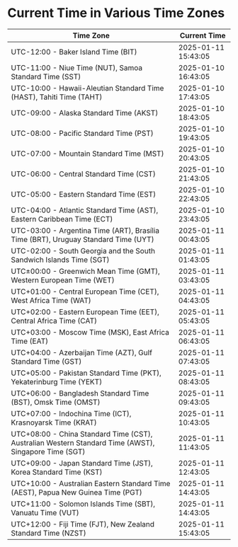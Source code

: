 # Current Time in Various Time Zones

| Time Zone | Current Time |
|-----------|--------------|
| UTC-12:00 - Baker Island Time (BIT) | 2025-01-11 15:43:05 |
| UTC-11:00 - Niue Time (NUT), Samoa Standard Time (SST) | 2025-01-10 16:43:05 |
| UTC-10:00 - Hawaii-Aleutian Standard Time (HAST), Tahiti Time (TAHT) | 2025-01-10 17:43:05 |
| UTC-09:00 - Alaska Standard Time (AKST) | 2025-01-10 18:43:05 |
| UTC-08:00 - Pacific Standard Time (PST) | 2025-01-10 19:43:05 |
| UTC-07:00 - Mountain Standard Time (MST) | 2025-01-10 20:43:05 |
| UTC-06:00 - Central Standard Time (CST) | 2025-01-10 21:43:05 |
| UTC-05:00 - Eastern Standard Time (EST) | 2025-01-10 22:43:05 |
| UTC-04:00 - Atlantic Standard Time (AST), Eastern Caribbean Time (ECT) | 2025-01-10 23:43:05 |
| UTC-03:00 - Argentina Time (ART), Brasília Time (BRT), Uruguay Standard Time (UYT) | 2025-01-11 00:43:05 |
| UTC-02:00 - South Georgia and the South Sandwich Islands Time (SGT) | 2025-01-11 01:43:05 |
| UTC±00:00 - Greenwich Mean Time (GMT), Western European Time (WET) | 2025-01-11 03:43:05 |
| UTC+01:00 - Central European Time (CET), West Africa Time (WAT) | 2025-01-11 04:43:05 |
| UTC+02:00 - Eastern European Time (EET), Central Africa Time (CAT) | 2025-01-11 05:43:05 |
| UTC+03:00 - Moscow Time (MSK), East Africa Time (EAT) | 2025-01-11 06:43:05 |
| UTC+04:00 - Azerbaijan Time (AZT), Gulf Standard Time (GST) | 2025-01-11 07:43:05 |
| UTC+05:00 - Pakistan Standard Time (PKT), Yekaterinburg Time (YEKT) | 2025-01-11 08:43:05 |
| UTC+06:00 - Bangladesh Standard Time (BST), Omsk Time (OMST) | 2025-01-11 09:43:05 |
| UTC+07:00 - Indochina Time (ICT), Krasnoyarsk Time (KRAT) | 2025-01-11 10:43:05 |
| UTC+08:00 - China Standard Time (CST), Australian Western Standard Time (AWST), Singapore Time (SGT) | 2025-01-11 11:43:05 |
| UTC+09:00 - Japan Standard Time (JST), Korea Standard Time (KST) | 2025-01-11 12:43:05 |
| UTC+10:00 - Australian Eastern Standard Time (AEST), Papua New Guinea Time (PGT) | 2025-01-11 14:43:05 |
| UTC+11:00 - Solomon Islands Time (SBT), Vanuatu Time (VUT) | 2025-01-11 14:43:05 |
| UTC+12:00 - Fiji Time (FJT), New Zealand Standard Time (NZST) | 2025-01-11 15:43:05 |
